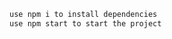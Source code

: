 ```sh {"id":"01HZYABP1E1GY06KKND2BE3B1E"}
use npm i to install dependencies
use npm start to start the project
```